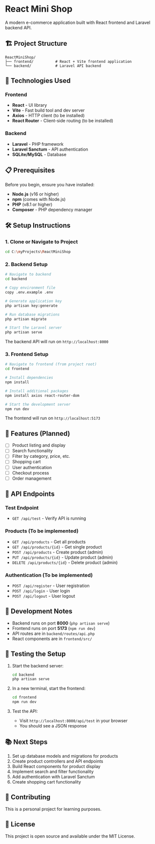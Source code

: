 # React Mini Shop

A modern e-commerce application built with React frontend and Laravel backend API.

## 🏗️ Project Structure

```
ReactMiniShop/
├── frontend/          # React + Vite frontend application
└── backend/           # Laravel API backend
```

## 🚀 Technologies Used

### Frontend
- **React** - UI library
- **Vite** - Fast build tool and dev server
- **Axios** - HTTP client (to be installed)
- **React Router** - Client-side routing (to be installed)

### Backend
- **Laravel** - PHP framework
- **Laravel Sanctum** - API authentication
- **SQLite/MySQL** - Database

## 📋 Prerequisites

Before you begin, ensure you have installed:
- **Node.js** (v16 or higher)
- **npm** (comes with Node.js)
- **PHP** (v8.1 or higher)
- **Composer** - PHP dependency manager

## 🛠️ Setup Instructions

### 1. Clone or Navigate to Project
```bash
cd C:\myProjects\ReactMiniShop
```

### 2. Backend Setup

```bash
# Navigate to backend
cd backend

# Copy environment file
copy .env.example .env

# Generate application key
php artisan key:generate

# Run database migrations
php artisan migrate

# Start the Laravel server
php artisan serve
```

The backend API will run on `http://localhost:8000`

### 3. Frontend Setup

```bash
# Navigate to frontend (from project root)
cd frontend

# Install dependencies
npm install

# Install additional packages
npm install axios react-router-dom

# Start the development server
npm run dev
```

The frontend will run on `http://localhost:5173`

## 🎯 Features (Planned)

- [ ] Product listing and display
- [ ] Search functionality
- [ ] Filter by category, price, etc.
- [ ] Shopping cart
- [ ] User authentication
- [ ] Checkout process
- [ ] Order management

## 🔌 API Endpoints

### Test Endpoint
- `GET /api/test` - Verify API is running

### Products (To be implemented)
- `GET /api/products` - Get all products
- `GET /api/products/{id}` - Get single product
- `POST /api/products` - Create product (admin)
- `PUT /api/products/{id}` - Update product (admin)
- `DELETE /api/products/{id}` - Delete product (admin)

### Authentication (To be implemented)
- `POST /api/register` - User registration
- `POST /api/login` - User login
- `POST /api/logout` - User logout

## 📝 Development Notes

- Backend runs on port **8000** (`php artisan serve`)
- Frontend runs on port **5173** (`npm run dev`)
- API routes are in `backend/routes/api.php`
- React components are in `frontend/src/`

## 🧪 Testing the Setup

1. Start the backend server:
   ```bash
   cd backend
   php artisan serve
   ```

2. In a new terminal, start the frontend:
   ```bash
   cd frontend
   npm run dev
   ```

3. Test the API:
   - Visit `http://localhost:8000/api/test` in your browser
   - You should see a JSON response

## 📚 Next Steps

1. Set up database models and migrations for products
2. Create product controllers and API endpoints
3. Build React components for product display
4. Implement search and filter functionality
5. Add authentication with Laravel Sanctum
6. Create shopping cart functionality

## 🤝 Contributing

This is a personal project for learning purposes.

## 📄 License

This project is open source and available under the MIT License.


